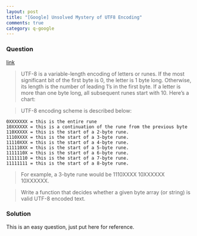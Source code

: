 ```yaml
---
layout: post
title: "[Google] Unsolved Mystery of UTF8 Encoding"
comments: true
category: q-google
---
```


### Question

[link](http://algorithmguru.com/blog/?p=148)

> UTF-8 is a variable-length encoding of letters or runes. If the most significant bit of the first byte is 0, the letter is 1 byte long. Otherwise, its length is the number of leading 1’s in the first byte. If a letter is more than one byte long, all subsequent runes start with 10. Here’s a chart:

> UTF-8 encoding scheme is described below:

    0XXXXXXX = this is the entire rune
    10XXXXXX = this is a continuation of the rune from the previous byte
    110XXXXX = this is the start of a 2-byte rune.
    1110XXXX = this is the start of a 3-byte rune.
    11110XXX = this is the start of a 4-byte rune.
    111110XX = this is the start of a 5-byte rune.
    1111110X = this is the start of a 6-byte rune.
    11111110 = this is the start of a 7-byte rune.
    11111111 = this is the start of a 8-byte rune.

> For example, a 3-byte rune would be 1110XXXX 10XXXXXX 10XXXXXX.

> Write a function that decides whether a given byte array (or string) is valid UTF-8 encoded text.

### Solution

This is an easy question, just put here for reference.
